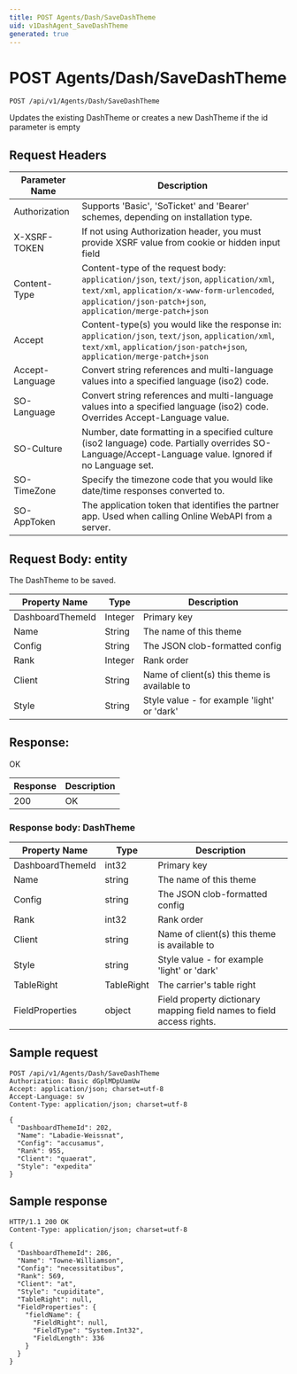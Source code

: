 ```yaml
---
title: POST Agents/Dash/SaveDashTheme
uid: v1DashAgent_SaveDashTheme
generated: true
---
```


# POST Agents/Dash/SaveDashTheme

```http
POST /api/v1/Agents/Dash/SaveDashTheme
```

Updates the existing DashTheme or creates a new DashTheme if the id parameter is empty








## Request Headers

| Parameter Name | Description |
|----------------|-------------|
| Authorization  | Supports 'Basic', 'SoTicket' and 'Bearer' schemes, depending on installation type. |
| X-XSRF-TOKEN   | If not using Authorization header, you must provide XSRF value from cookie or hidden input field |
| Content-Type | Content-type of the request body: `application/json`, `text/json`, `application/xml`, `text/xml`, `application/x-www-form-urlencoded`, `application/json-patch+json`, `application/merge-patch+json` |
| Accept         | Content-type(s) you would like the response in: `application/json`, `text/json`, `application/xml`, `text/xml`, `application/json-patch+json`, `application/merge-patch+json` |
| Accept-Language | Convert string references and multi-language values into a specified language (iso2) code. |
| SO-Language | Convert string references and multi-language values into a specified language (iso2) code. Overrides Accept-Language value. |
| SO-Culture | Number, date formatting in a specified culture (iso2 language) code. Partially overrides SO-Language/Accept-Language value. Ignored if no Language set. |
| SO-TimeZone | Specify the timezone code that you would like date/time responses converted to. |
| SO-AppToken | The application token that identifies the partner app. Used when calling Online WebAPI from a server. |

## Request Body: entity 

The DashTheme to be saved. 

| Property Name | Type |  Description |
|----------------|------|--------------|
| DashboardThemeId | Integer | Primary key |
| Name | String | The name of this theme |
| Config | String | The JSON clob-formatted config |
| Rank | Integer | Rank order |
| Client | String | Name of client(s) this theme is available to |
| Style | String | Style value - for example 'light' or 'dark' |

## Response:

OK

| Response | Description |
|----------------|-------------|
| 200 | OK |

### Response body: DashTheme

| Property Name | Type |  Description |
|----------------|------|--------------|
| DashboardThemeId | int32 | Primary key |
| Name | string | The name of this theme |
| Config | string | The JSON clob-formatted config |
| Rank | int32 | Rank order |
| Client | string | Name of client(s) this theme is available to |
| Style | string | Style value - for example 'light' or 'dark' |
| TableRight | TableRight | The carrier's table right |
| FieldProperties | object | Field property dictionary mapping field names to field access rights. |

## Sample request

```http!
POST /api/v1/Agents/Dash/SaveDashTheme
Authorization: Basic dGplMDpUamUw
Accept: application/json; charset=utf-8
Accept-Language: sv
Content-Type: application/json; charset=utf-8

{
  "DashboardThemeId": 202,
  "Name": "Labadie-Weissnat",
  "Config": "accusamus",
  "Rank": 955,
  "Client": "quaerat",
  "Style": "expedita"
}
```

## Sample response

```http_
HTTP/1.1 200 OK
Content-Type: application/json; charset=utf-8

{
  "DashboardThemeId": 286,
  "Name": "Towne-Williamson",
  "Config": "necessitatibus",
  "Rank": 569,
  "Client": "at",
  "Style": "cupiditate",
  "TableRight": null,
  "FieldProperties": {
    "fieldName": {
      "FieldRight": null,
      "FieldType": "System.Int32",
      "FieldLength": 336
    }
  }
}
```